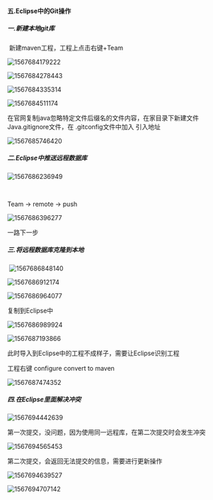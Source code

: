 #### 五.Eclipse中的Git操作

##### 一.新建本地git库

​		新建maven工程，工程上点击右键+Team

![1567684179222](E:\Typora笔记\Pic\1567684179222.png)

![1567684278443](E:\Typora笔记\Pic\1567684278443.png)

![1567684335314](E:\Typora笔记\Pic\1567684335314.png)

![1567684511174](E:\Typora笔记\Pic\1567684511174.png)

在官网复制java忽略特定文件后缀名的文件内容，在家目录下新建文件Java.gitignore文件，在   .gitconfig文件中加入   引入地址

![1567685746420](E:\Typora笔记\Pic\1567685746420.png)

##### 二.Eclipse中推送远程数据库

![1567686236949](E:\Typora笔记\Pic\1567686236949.png)

​	

Team   -> remote  ->   push   

![1567686396277](E:\Typora笔记\Pic\1567686396277.png)

一路下一步

##### 三.将远程数据库克隆到本地

​	![1567686848140](E:\Typora笔记\Pic\1567686848140.png)

![1567686912174](E:\Typora笔记\Pic\1567686912174.png)

![1567686964077](E:\Typora笔记\Pic\1567686964077.png)

复制到Eclipse中

![1567686989924](E:\Typora笔记\Pic\1567686989924.png)

![1567687193866](E:\Typora笔记\Pic\1567687193866.png)

此时导入到Eclipse中的工程不成样子，需要让Eclipse识别工程

工程右键              configure                 convert to maven 

![1567687474352](E:\Typora笔记\Pic\1567687474352.png)

##### 四.在Eclipse里面解决冲突

![1567694442639](E:\Typora笔记\Pic\1567694442639.png)

第一次提交，没问题，因为使用同一远程库，在第二次提交时会发生冲突

![1567694565453](E:\Typora笔记\Pic\1567694565453.png)

第二次提交，会返回无法提交的信息，需要进行更新操作

![1567694639527](E:\Typora笔记\Pic\1567694639527.png)

![1567694707142](E:\Typora笔记\Pic\1567694707142.png)

